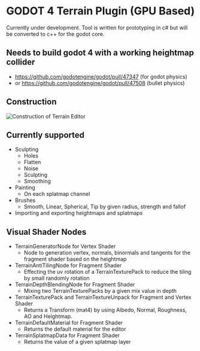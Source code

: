 # GODOT 4 Terrain Plugin (GPU Based)

Currently under development. Tool is written for prototyping in c# but will be converted to c++ for the godot core.

## Needs to build godot 4 with a working heightmap collider
 - https://github.com/godotengine/godot/pull/47347 (for godot physics)
 - or https://github.com/godotengine/godot/pull/47508 (bullet physics)

## Construction

![Construction of Terrain Editor](https://i.ibb.co/3T9sp5q/terraintool.png)

## Currently supported

- Sculpting
	- Holes
	- Flatten
	- Noise
	- Sculpting
	- Smoothing
- Painting
	- On each splatmap channel
- Brushes
	- Smooth, Linear, Spherical, Tip by given radius, strength and fallof
- Importing and exporting heightmaps and splatmaps

## Visual Shader Nodes

 - TerrainGeneratorNode for Vertex Shader
	 - Node to generation vertex, normals, binormals and tangents for the fragment shader based on the heightmap
 - TerrainAntiTilingNode for Fragment Shader
	 - Effecting the uv rotation of a TerrainTexturePack to reduce the tiling by small randomly rotation
 - TerrainDepthBlendingNode for Fragment Shader
	 - Mixing two TerrainTexturePacks by a given mix value in depth
 - TerrainTexturePack and TerrainTextureUnpack for Fragment and Vertex Shader
	 - Returns a Transform (mat4) by using Albedo, Normal, Roughness, AO and Heightmap.
 - TerrainDefaultMaterial for Fragment Shader
	 - Returns the default material for the editor
 - TerrainSplatmapData for Fragment Shader
	 - Returns the value of a given splatmap layer
